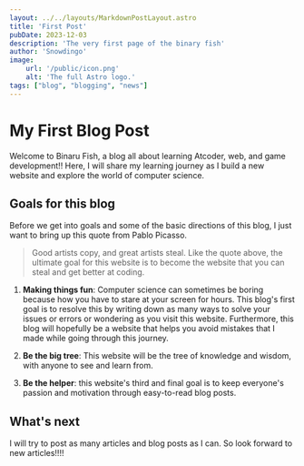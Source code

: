 ```yaml
---
layout: ../../layouts/MarkdownPostLayout.astro
title: 'First Post'
pubDate: 2023-12-03
description: 'The very first page of the binary fish'
author: 'Snowdingo'
image:
    url: '/public/icon.png'
    alt: 'The full Astro logo.'
tags: ["blog", "blogging", "news"]
---
```

# My First Blog Post


Welcome to Binaru Fish, a blog all about learning Atcoder, web, and game development!! Here, I will share my learning journey as I build a new website and explore the world of computer science.

## Goals for this blog
Before we get into goals and some of the basic directions of this blog, I just want to bring up this quote from Pablo Picasso.
>Good artists copy, and great artists steal.
Like the quote above, the ultimate goal for this website is to become the website that you can steal and get better at coding.

1. **Making things fun**: Computer science can sometimes be boring because how you have to stare at your screen for hours. This blog's first goal is to resolve this by writing down as many ways to solve your issues or errors or wondering as you visit this website. Furthermore, this blog will hopefully be a website that helps you avoid mistakes that I made while going through this journey.

2. **Be the big tree**: This website will be the tree of knowledge and wisdom, with anyone to see and learn from. 

3. **Be the helper**: this website's third and final goal is to keep everyone's passion and motivation through easy-to-read blog posts. 

## What's next

I will try to post as many articles and blog posts as I can.
So look forward to new articles!!!!